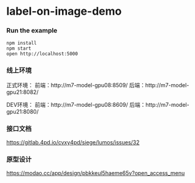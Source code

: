 label-on-image-demo
=====================

### Run the example

```
npm install
npm start
open http://localhost:5000
```


### 线上环境

正式环境：
前端：http://m7-model-gpu08:8509/
后端：http://m7-model-gpu21:8082/

DEV环境：
前端：http://m7-model-gpu08:8609/
后端：http://m7-model-gpu21:8080/


### 接口文档
https://gitlab.4pd.io/cvxy4pd/siege/lumos/issues/32

### 原型设计
https://modao.cc/app/design/pbkkeul5haeme65v?open_access_menu